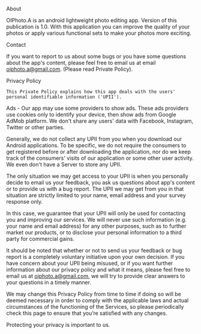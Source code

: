 About

OIPhoto.A is an android lightweight photo editing app. Version of this publication is 1.0. With this application you can improve the quality of your photos or apply various functional sets to make your photos more exciting.


Contact

If you want to report to us about some bugs or you have some questions about the app's content, please feel free to email us at email oiphoto.a@gmail.com. (Please read Private Policy).


Privacy Policy

	This Private Policy explains how this app deals with the users' personal identifiable information ('UPII'). 

Ads - Our app may use some providers to show ads. These ads providers use cookies only to identify your device, then show ads from Google AdMob platform. We don't share any users' data with Facebook, Instagram, Twitter or other parties.

Generally, we do not collect any UPII from you when you download our Android applications. To be specific, we do not require the consumers to get registered before or after downloading the application, nor do we keep track of the consumers' visits of our application or some other user activity. We even don't have a Server to store any UPII.

The only situation we may get access to your UPII is when you personally decide to email us your feedback, you ask us questions about app's content or to provide us with a bug report. The UPII we may get from you in that situation are strictly limited to your name, email address and your survey response only.

In this case, we guarantee that your UPII will only be used for contacting you and improving our services. We will never use such information (e.g. your name and email address) for any other purposes, such as to further market our products, or to disclose your personal information to a third party for commercial gains.

It should be noted that whether or not to send us your feedback or bug report is a completely voluntary initiative upon your own decision. If you have concern about your UPII being misused, or if you want further information about our privacy policy and what it means, please feel free to email us at oiphoto.a@gmail.com, we will try to provide clear answers to your questions in a timely manner.

We may change this Privacy Policy from time to time if doing so will be deemed necessary in order to comply with the applicable laws and actual circumstances of the functioning of the Services, so please periodically check this page to ensure that you’re satisfied with any changes.

 Protecting your privacy is important to us.


